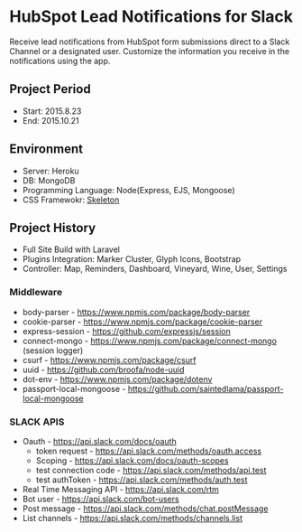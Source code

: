 HubSpot Lead Notifications for Slack
=====================================

Receive lead notifications from HubSpot form submissions direct to a Slack Channel or a designated user.  Customize the information you receive in the notifications using the app.
  
Project Period
----------------------
- Start: 2015.8.23
- End: 2015.10.21

## Environment
- Server: Heroku
- DB: MongoDB
- Programming Language: Node(Express, EJS, Mongoose)
- CSS Framewokr: [Skeleton](http://getskeleton.com/)

## Project History
- Full Site Build with Laravel
- Plugins Integration: Marker Cluster, Glyph Icons, Bootstrap
- Controller: Map, Reminders, Dashboard, Vineyard, Wine, User, Settings

### Middleware
- body-parser - https://www.npmjs.com/package/body-parser
- cookie-parser - https://www.npmjs.com/package/cookie-parser
- express-session - https://github.com/expressjs/session
- connect-mongo - https://www.npmjs.com/package/connect-mongo (session logger)
- csurf - https://www.npmjs.com/package/csurf
- uuid - https://github.com/broofa/node-uuid
- dot-env - https://www.npmjs.com/package/dotenv
- passport-local-mongoose - https://github.com/saintedlama/passport-local-mongoose

### SLACK APIS
  - Oauth - https://api.slack.com/docs/oauth
    - token request - https://api.slack.com/methods/oauth.access
    - Scoping - https://api.slack.com/docs/oauth-scopes
    - test connection code - https://api.slack.com/methods/api.test
    - test authToken - https://api.slack.com/methods/auth.test
  - Real Time Messaging API - https://api.slack.com/rtm
  - Bot user - https://api.slack.com/bot-users
  - Post message - https://api.slack.com/methods/chat.postMessage
  - List channels - https://api.slack.com/methods/channels.list
